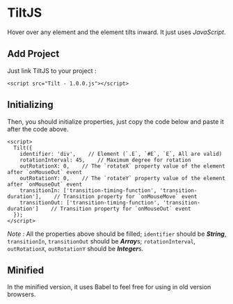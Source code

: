 # TiltJS

Hover over any element and the element tilts inward. It just uses *JavaScript*.

## Add Project

Just link TiltJS to your project :
```
<script src="Tilt - 1.0.0.js"></script>
```

## Initializing

Then, you should initialize properties, just copy the code below and paste it after the code above.
```
<script>
  Tilt({
    identifier: 'div',    // Element (`.E`, `#E`, `E`, All are valid)
    rotationInterval: 45,    // Maximum degree for rotation
    outRotationX: 0,    // The `rotateX` property value of the element after `onMouseOut` event 
    outRotationY: 0,    // The `rotateY` property value of the element after `onMouseOut` event 
    transitionIn: ['transition-timing-function', 'transition-duration'],    // Transition property for `onMouseMove` event
    transitionOut: ['transition-timing-function', 'transition-duration']    // Transition property for `onMouseOut` event
  });
</script>
```
*Note :* All the properties above should be filled; `identifier` should be ***String***, `transitionIn`, `transitionOut` should be ***Array***s; `rotationInterval`, `outRotationX`, `outRotationY` should be ***Integer***s.

## Minified

In the minified version, it uses Babel to feel free for using in old version browsers.
